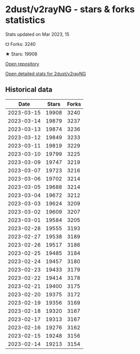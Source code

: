 # 2dust/v2rayNG - stars & forks statistics

Stats updated on Mar 2023, 15

☋ Forks: 3240

★ Stars: 19908

[Open repository](https://github.com/2dust/v2rayNG)

[Open detailed stats for 2dust/v2rayNG](https://reviewgithub.com/rep/2dust/v2rayNG)

## Historical data
| Date | Stars | Forks |
|------|-------|-------|
| 2023-03-15 | 19908 | 3240 | 
| 2023-03-14 | 19879 | 3237 | 
| 2023-03-13 | 19874 | 3236 | 
| 2023-03-12 | 19849 | 3233 | 
| 2023-03-11 | 19819 | 3229 | 
| 2023-03-10 | 19799 | 3225 | 
| 2023-03-09 | 19747 | 3219 | 
| 2023-03-07 | 19723 | 3216 | 
| 2023-03-06 | 19702 | 3214 | 
| 2023-03-05 | 19688 | 3214 | 
| 2023-03-04 | 19672 | 3212 | 
| 2023-03-03 | 19624 | 3209 | 
| 2023-03-02 | 19609 | 3207 | 
| 2023-03-01 | 19584 | 3205 | 
| 2023-02-28 | 19555 | 3193 | 
| 2023-02-27 | 19538 | 3189 | 
| 2023-02-26 | 19517 | 3186 | 
| 2023-02-25 | 19485 | 3184 | 
| 2023-02-24 | 19457 | 3180 | 
| 2023-02-23 | 19433 | 3179 | 
| 2023-02-22 | 19414 | 3178 | 
| 2023-02-21 | 19400 | 3175 | 
| 2023-02-20 | 19375 | 3172 | 
| 2023-02-19 | 19356 | 3169 | 
| 2023-02-18 | 19320 | 3167 | 
| 2023-02-17 | 19313 | 3167 | 
| 2023-02-16 | 19276 | 3162 | 
| 2023-02-15 | 19248 | 3156 | 
| 2023-02-14 | 19213 | 3154 | 

